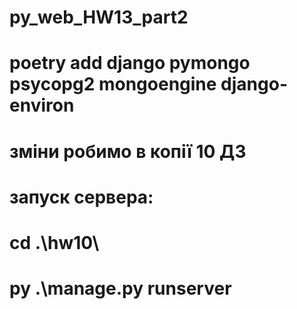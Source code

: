 # py_web_HW13_part2

# poetry add django pymongo psycopg2 mongoengine django-environ

# зміни робимо в копії 10 ДЗ

# запуск сервера:
#    cd .\hw10\
#    py .\manage.py runserver 